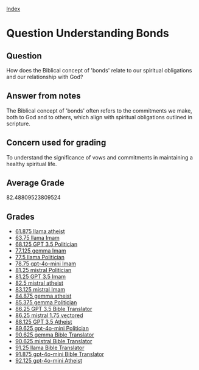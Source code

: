 
[Index](../../index.md)
# Question Understanding Bonds
## Question
How does the Biblical concept of 'bonds' relate to our spiritual obligations and our relationship with God?

## Answer from notes
The Biblical concept of 'bonds' often refers to the commitments we make, both to God and to others, which align with spiritual obligations outlined in scripture.

## Concern used for grading
To understand the significance of vows and commitments in maintaining a healthy spiritual life.

## Average Grade
82.48809523809524

## Grades
 * [61.875 llama atheist](../answers/llama_atheist/Understanding_Bonds.md)
 * [63.75 llama Imam](../answers/llama_Imam/Understanding_Bonds.md)
 * [68.125 GPT 3.5 Politician](../answers/GPT_3.5_Politician/Understanding_Bonds.md)
 * [77.125 gemma Imam](../answers/gemma_Imam/Understanding_Bonds.md)
 * [77.5 llama Politician](../answers/llama_Politician/Understanding_Bonds.md)
 * [78.75 gpt-4o-mini Imam](../answers/gpt-4o-mini_Imam/Understanding_Bonds.md)
 * [81.25 mistral Politician](../answers/mistral_Politician/Understanding_Bonds.md)
 * [81.25 GPT 3.5 Imam](../answers/GPT_3.5_Imam/Understanding_Bonds.md)
 * [82.5 mistral atheist](../answers/mistral_atheist/Understanding_Bonds.md)
 * [83.125 mistral Imam](../answers/mistral_Imam/Understanding_Bonds.md)
 * [84.875 gemma atheist](../answers/gemma_atheist/Understanding_Bonds.md)
 * [85.375 gemma Politician](../answers/gemma_Politician/Understanding_Bonds.md)
 * [86.25 GPT 3.5 Bible Translator](../answers/GPT_3.5_Bible_Translator/Understanding_Bonds.md)
 * [86.25 mistral 1.75 vectored](../answers/mistral_1.75_vectored/Understanding_Bonds.md)
 * [88.125 GPT 3.5 Atheist](../answers/GPT_3.5_Atheist/Understanding_Bonds.md)
 * [89.625 gpt-4o-mini Politician](../answers/gpt-4o-mini_Politician/Understanding_Bonds.md)
 * [90.625 gemma Bible Translator](../answers/gemma_Bible_Translator/Understanding_Bonds.md)
 * [90.625 mistral Bible Translator](../answers/mistral_Bible_Translator/Understanding_Bonds.md)
 * [91.25 llama Bible Translator](../answers/llama_Bible_Translator/Understanding_Bonds.md)
 * [91.875 gpt-4o-mini Bible Translator](../answers/gpt-4o-mini_Bible_Translator/Understanding_Bonds.md)
 * [92.125 gpt-4o-mini Atheist](../answers/gpt-4o-mini_Atheist/Understanding_Bonds.md)
